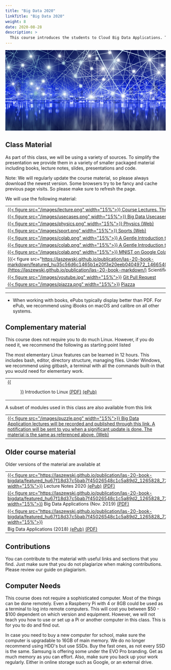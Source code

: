 ```yaml
---
title: "Big Data 2020"
linkTitle: "Big Data 2020" 
weight: 8
date: 2020-08-28
description: >
  This course introduces the students to Cloud Big Data Applications. The notes are prepared for the course taught in 2020.
---
```


![This is an image](/images/network-4774766_1920.jpg)

<!--
{{% pageinfo %}}
This is a placeholder page that shows you how to use this template site.
{{% /pageinfo %}}
-->

## Class Material 

As part of this class, we will be using a variety of sources. To
simplify the presentation we provide them in a variety of smaller
packaged material including books, lecture notes, slides, presentations
and code.

Note: We will regularly update the course material, so please
always download the newest version. Some browsers try to
be fancy and cache previous page visits. So please make sure to
refresh the page.

We will use the following material:

<!--
|  [{{< figure src="/images/greendoor.png" width="15%">}} Introduction (Web)](/modules/bigdataapplications/2020/introduction)|
-->

|     |
| --- |
|  [{{< figure src="/images/lecture.png" width="15%">}} Course Lectures. These meeting notes are updated weekly (Web)](/modules/bigdataapplications/2020/course_lectures)|
|  [{{< figure src="/images/usecases.png" width="15%">}} Big Data Usecases Survey (Web)](/modules/bigdataapplications/2020/usecases)|
|  [{{< figure src="/images/physics.png" width="15%">}} Physics (Web)](/modules/bigdataapplications/2020/physics)|
|  [{{< figure src="/images/sport.png" width="15%">}} Sports (Web)](/modules/bigdataapplications/2020/sports)|
|  [{{< figure src="/images/colab.png" width="15%">}} A Gentle Introduction to Python on Google Colab (Web)](/modules/bigdataapplications/2020/python_initial) |
|  [{{< figure src="/images/colab.png" width="15%">}} A Gentle Introduction to Google Colab (Web)](/modules/python/google-colab/python-google-colab) |
|  [{{< figure src="/images/colab.png" width="15%">}} MNIST on Google Colab (Web)](/modules/bigdataapplications/2020/google_colab_exercise) |
|  [{{< figure src="https://laszewski.github.io/publication/las-20-book-markdown/featured_hu35c56d6c1465b1e20f3e20eeb0404972_1466540_720x0_resize_lanczos_2.png"width="15%">}}](https://laszewski.github.io/publication/las-20-book-markdown/) Scientific Writing with Markdown [(ePub)](https://cloudmesh-community.github.io/pub/vonLaszewski-writing.epub) [(PDF)](https://cloudmesh-community.github.io/pub/vonLaszewski-writing.pdf) |
|  [{{< figure src="/images/youtube.jpg" width="15%">}}](https://laszewski.github.io/publication/las-20-book-markdown/) [Git Pull Request](/modules/git-pull-request/) |
|  [{{< figure src="/images/piazza.png" width="15%">}}](https://piazza.com/class/kedccsbsthm5sc) [Piazza](https://piazza.com/class/kedccsbsthm5sc) |

---



* When working with books, ePubs typically display better than PDF.  For ePub, we recommend using iBooks on macOS and calibre on all
  other systems.

## Complementary material

This course does not require you to do much Linux. However, if you do
need it, we recommend the following as starting point listed 

The most
elementary Linux features can be learned in 12 hours. This includes
bash, editor, directory structure, managing files. Under Windows, we
recommend using gitbash, a terminal with all the
commands built-in that you would need for elementary work.

|     |
| --- |
| [{{<figure  width="15%" src="https://laszewski.github.io/publication/las-20-book-linux/featured_hu9c80192b9ef636ff9a0c7a277fb84741_1248027_720x0_resize_lanczos_2.png">}}](https://laszewski.github.io/publication/las-20-book-linux/) Introduction to Linux [(PDF)](https://cloudmesh-community.github.io/pub//vonLaszewski-linux.pdf) [(ePub)](https://cloudmesh-community.github.io/pub//vonLaszewski-linux.epub) |

A subset of modules used in this class are also available from this link

|     |
| --- |
|  [{{< figure src="/images/puzzle.png" width="15%">}} Big Data Application lectures will be recorded and published through this link. A notification will be sent to you when a significant update is done. The material is the same as referenced above. (Web)](/modules/bigdataapplications/2020)|

## Older course material

Older versions of the material are available at

|     |
| --- |
| [{{< figure src="https://laszewski.github.io/publication/las-20-book-bigdata/featured_hu67f18d37c5bab7f45026548c1c5a89d2_1265828_720x0_resize_lanczos_2.png" width="15%">}}](https://cloudmesh-community.github.io/pub//vonLaszewski-e534.epub)  Lecture Notes 2020 [(ePub)](https://cloudmesh-community.github.io/pub/vonLaszewski-e534.epub) [(PDF)](https://cloudmesh-community.github.io/pub/vonLaszewski-e534.pdf)|
| [{{< figure src="https://laszewski.github.io/publication/las-20-book-bigdata/featured_hu67f18d37c5bab7f45026548c1c5a89d2_1265828_720x0_resize_lanczos_2.png" width="15%">}}](http://dsc.soic.indiana.edu/publications/E534-BigDataSystems-DeepLearning.pdf)  Big Data Applications (Nov. 2019) [(PDF)](http://dsc.soic.indiana.edu/publications/E534-BigDataSystems-DeepLearning.pdf) |
| [{{< figure src="https://laszewski.github.io/publication/las-20-book-bigdata/featured_hu67f18d37c5bab7f45026548c1c5a89d2_1265828_720x0_resize_lanczos_2.png" width="15%">}}](https://laszewski.github.io/publication/las-20-book-bigdata/)
| Big Data Applications (2018) [(ePub)](https://cloudmesh-community.github.io/pub//vonLaszewski-big-data-applications.epub) [(PDF)](https://cloudmesh-community.github.io/pub//vonLaszewski-big-data-applications.pdf) |


## Contributions

You can contribute to the material with useful links and sections that
you find. Just make sure that you do not plagiarize when making
contributions. Please review our guide on plagiarism.

## Computer Needs

This course does not require a sophisticated computer. Most of the
things can be done remotely. Even a Raspberry Pi with 4 or 8GB could
be used as a terminal to log into remote computers. This will cost you
between $50 - $100 dependent on which version and equipment. However,
we will not teach you how to use or set up a Pi or another
computer in this class. This is for you to do and find out.

In case you need to buy a new computer for school, make sure the
computer is upgradable to 16GB of main memory. We do no longer
recommend using HDD's but use SSDs. Buy the fast ones, as not every
SSD is the same. Samsung is offering some under the EVO Pro
branding. Get as much memory as you can effort. Also, make sure
you back up your work regularly. Either in online storage such as
Google, or an external drive.

